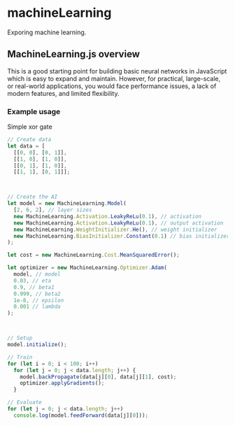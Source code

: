 # machineLearning
Exporing machine learning.

## MachineLearning.js overview
This is a good starting point for building basic neural networks in JavaScript which is easy to expand and maintain. However, for practical, large-scale, or real-world applications, you would face performance issues, a lack of modern features, and limited flexibility.

### Example usage
Simple xor gate
```js
// Create data
let data = [
  [[0, 0], [0, 1]],
  [[1, 0], [1, 0]],
  [[0, 1], [1, 0]],
  [[1, 1], [0, 1]]];



// Create the AI
let model = new MachineLearning.Model(
  [2, 6, 2], // layer sizes
  new MachineLearning.Activation.LeakyReLu(0.1), // activation
  new MachineLearning.Activation.LeakyReLu(0.1), // output activation
  new MachineLearning.WeightInitializer.He(), // weight initializer
  new MachineLearning.BiasInitializer.Constant(0.1) // bias initializer
);

let cost = new MachineLearning.Cost.MeanSquaredError();

let optimizer = new MachineLearning.Optimizer.Adam(
  model, // model
  0.03, // eta
  0.9, // beta1
  0.999, // beta2
  1e-8, // epsilon
  0.001 // lambda
);



// Setup
model.initialize();

// Train
for (let i = 0; i < 100; i++)
  for (let j = 0; j < data.length; j++) {
    model.backPropagate(data[j][0], data[j][1], cost);
    optimizer.applyGradients();
  }

// Evaluate
for (let j = 0; j < data.length; j++)
  console.log(model.feedForward(data[j][0]));
```
